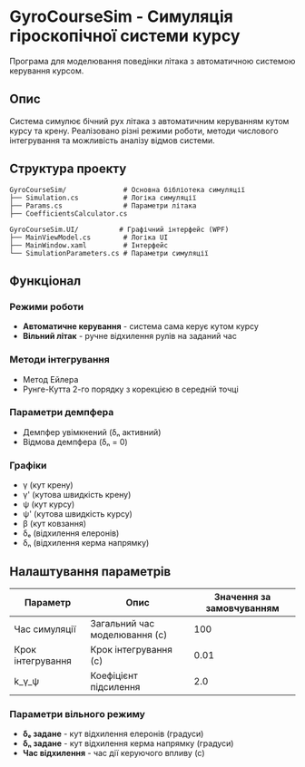 # GyroCourseSim - Симуляція гіроскопічної системи курсу

Програма для моделювання поведінки літака з автоматичною системою керування курсом.

## Опис

Система симулює бічний рух літака з автоматичним керуванням кутом курсу та крену. Реалізовано різні режими роботи, методи числового інтегрування та можливість аналізу відмов системи.

## Структура проекту

```
GyroCourseSim/              # Основна бібліотека симуляції
├── Simulation.cs           # Логіка симуляції
├── Params.cs               # Параметри літака
├── CoefficientsCalculator.cs

GyroCourseSim.UI/          # Графічний інтерфейс (WPF)
├── MainViewModel.cs        # Логіка UI
├── MainWindow.xaml         # Інтерфейс
└── SimulationParameters.cs # Параметри симуляції
```

## Функціонал

### Режими роботи
- **Автоматичне керування** - система сама керує кутом курсу
- **Вільний літак** - ручне відхилення рулів на заданий час

### Методи інтегрування
- Метод Ейлера
- Рунге-Кутта 2-го порядку з корекцією в середній точці

### Параметри демпфера
- Демпфер увімкнений (δₙ активний)
- Відмова демпфера (δₙ = 0)

### Графіки
- γ (кут крену)
- γ' (кутова швидкість крену)
- ψ (кут курсу)
- ψ' (кутова швидкість курсу)
- β (кут ковзання)
- δₑ (відхилення елеронів)
- δₙ (відхилення керма напрямку)

## Налаштування параметрів

| Параметр | Опис | Значення за замовчуванням |
|----------|------|---------------------------|
| Час симуляції | Загальний час моделювання (с) | 100 |
| Крок інтегрування | Крок інтегрування (с) | 0.01 |
| k_γ_ψ | Коефіцієнт підсилення | 2.0 |

### Параметри вільного режиму
- **δₑ задане** - кут відхилення елеронів (градуси)
- **δₙ задане** - кут відхилення керма напрямку (градуси)
- **Час відхилення** - час дії керуючого впливу (с)
